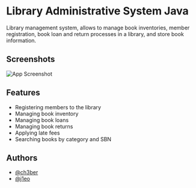 # Library Administrative System Java

Library management system, allows to manage book inventories, member registration, book loan and return processes in a library, and store book information.


## Screenshots
![App Screenshot](https://via.placeholder.com/468x300?text=App+Screenshot+Here)


## Features

- Registering members to the library
- Managing book inventory
- Managing book loans
- Managing book returns
- Applying late fees
- Searching books by category and SBN


## Authors

- [@ch3ber](https://www.github.com/ch3ber)
- [@j1eo](https://www.github.com/j1eo)

